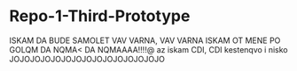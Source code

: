 # Repo-1-Third-Prototype
ISKAM DA BUDE SAMOLET VAV VARNA, VAV VARNA
ISKAM OT MENE PO GOLQM DA NQMA< DA NQMAAAA!!!!@
az iskam CDI, CDI kestenqvo i nisko
JOJOJOJOJOJOJOJOJOJOJOJOJOJOJO
